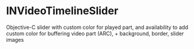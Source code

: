 INVideoTimelineSlider
=====================

Objective-C slider with custom color for played part, and availability to add custom color for buffering video part (ARC), + background, border, slider images
